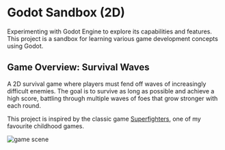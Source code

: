 # Godot Sandbox (2D)

Experimenting with Godot Engine to explore its capabilities and features. This project is a sandbox for learning various game development concepts using Godot.

## Game Overview: Survival Waves

A 2D survival game where players must fend off waves of increasingly difficult enemies. The goal is to survive as long as possible and achieve a high score,
battling through multiple waves of foes that grow stronger with each round.

This project is inspired by the classic game [Superfighters](https://www.y8.com/games/superfighters), one of my favourite childhood games.

![game scene](https://github.com/user-attachments/assets/71d5dbac-038c-4476-9dc3-ad8029fc7fd5)
